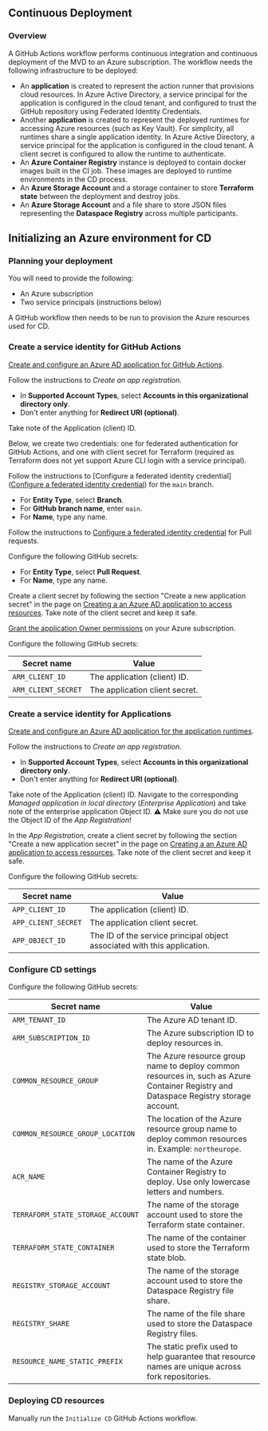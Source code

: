 ## Continuous Deployment

### Overview

A GitHub Actions workflow performs continuous integration and continuous deployment of the MVD to an Azure subscription. The workflow needs the following infrastructure to be deployed:

- An **application** is created to represent the action runner that provisions cloud resources. In Azure Active Directory, a service principal for the application is configured in the cloud tenant, and configured to trust the GitHub repository using Federated Identity Credentials.
- Another **application** is created to represent the deployed runtimes for accessing Azure resources (such as Key Vault). For simplicity, all runtimes share a single application identity. In Azure Active Directory, a service principal for the application is configured in the cloud tenant. A client secret is configured to allow the runtime to authenticate.
- An **Azure Container Registry** instance is deployed to contain docker images built in the CI job. These images are deployed to runtime environments in the CD process.
- An **Azure Storage Account** and a storage container to store **Terraform state** between the deployment and destroy jobs.
- An **Azure Storage Account** and a file share to store JSON files representing the **Dataspace Registry** across multiple participants.

## Initializing an Azure environment for CD

### Planning your deployment

You will need to provide the following:

- An Azure subscription
- Two service principals (instructions below)

A GitHub workflow then needs to be run to provision the Azure resources used for CD.

### Create a service identity for GitHub Actions

[Create and configure an Azure AD application for GitHub Actions](https://docs.microsoft.com/azure/active-directory/develop/workload-identity-federation-create-trust-github).

Follow the instructions to *Create an app registration*.

- In **Supported Account Types**, select **Accounts in this organizational directory only**.
- Don't enter anything for **Redirect URI (optional)**.

Take note of the Application (client) ID.

Below, we create two credentials: one for federated authentication for GitHub Actions, and one with client secret for Terraform (required as Terraform does not yet support Azure CLI login with a service principal).

Follow the instructions to [Configure a federated identity credential]([Configure a federated identity credential](https://docs.microsoft.com/azure/active-directory/develop/workload-identity-federation-create-trust-github?tabs=azure-portal#configure-a-federated-identity-credential)) for the `main` branch.

- For **Entity Type**, select **Branch**.
- For **GitHub branch name**, enter `main`.
- For **Name**, type any name.

Follow the instructions to [Configure a federated identity credential](https://docs.microsoft.com/azure/active-directory/develop/workload-identity-federation-create-trust-github?tabs=azure-portal#configure-a-federated-identity-credential) for Pull requests.

Configure the following GitHub secrets:
- For **Entity Type**, select **Pull Request**.
- For **Name**, type any name.

Create a client secret by following the section "Create a new application secret" in the page on [Creating a an Azure AD application to access resources](https://docs.microsoft.com/en-us/azure/active-directory/develop/howto-create-service-principal-portal#option-2-create-a-new-application-secret). Take note of the client secret and keep it safe.

[Grant the application Owner permissions](https://docs.microsoft.com/azure/role-based-access-control/role-assignments-portal) on your Azure subscription.

Configure the following GitHub secrets:

| Secret name         | Value                          |
| ------------------- | ------------------------------ |
| `ARM_CLIENT_ID`     | The application (client) ID.   |
| `ARM_CLIENT_SECRET` | The application client secret. |

### Create a service identity for Applications

[Create and configure an Azure AD application for the application runtimes](https://docs.microsoft.com/azure/active-directory/develop/workload-identity-federation-create-trust-github).

Follow the instructions to *Create an app registration*.

- In **Supported Account Types**, select **Accounts in this organizational directory only**.
- Don't enter anything for **Redirect URI (optional)**.

Take note of the Application (client) ID. Navigate to the corresponding *Managed application in local directory* (*Enterprise Application*) and take note of the enterprise application Object ID. ⚠️ Make sure you do not use the Object ID of the *App Registration*!

In the *App Registration*, create a client secret by following the section "Create a new application secret" in the page on [Creating a an Azure AD application to access resources](https://docs.microsoft.com/en-us/azure/active-directory/develop/howto-create-service-principal-portal#option-2-create-a-new-application-secret). Take note of the client secret and keep it safe.

Configure the following GitHub secrets:

| Secret name         | Value                          |
| ------------------- | ------------------------------ |
| `APP_CLIENT_ID`     | The application (client) ID.   |
| `APP_CLIENT_SECRET` | The application client secret. |
| `APP_OBJECT_ID`     | The ID of the service principal object associated with this application.     |

### Configure CD settings

Configure the following GitHub secrets:

| Secret name                   | Value                                                        |
| ----------------------------- | ------------------------------------------------------------ |
| `ARM_TENANT_ID`               | The Azure AD tenant ID.                                      |
| `ARM_SUBSCRIPTION_ID`         | The Azure subscription ID to deploy resources in.            |
| `COMMON_RESOURCE_GROUP`          | The Azure resource group name to deploy common resources in, such as Azure Container Registry and Dataspace Registry storage account. |
| `COMMON_RESOURCE_GROUP_LOCATION` | The location of the Azure resource group name to deploy common resources in. Example: `northeurope`. |
| `ACR_NAME`                    | The name of the Azure Container Registry to deploy. Use only lowercase letters and numbers. |
| `TERRAFORM_STATE_STORAGE_ACCOUNT` | The name of the storage account used to store the Terraform state container. |
| `TERRAFORM_STATE_CONTAINER` | The name of the container used to store the Terraform state blob. |
| `REGISTRY_STORAGE_ACCOUNT` | The name of the storage account used to store the Dataspace Registry file share. |
| `REGISTRY_SHARE` | The name of the file share used to store the Dataspace Registry files. |
| `RESOURCE_NAME_STATIC_PREFIX` | The static prefix used to help guarantee that resource names are unique across fork repositories. |

### Deploying CD resources

Manually run the `Initialize CD` GitHub Actions workflow.
